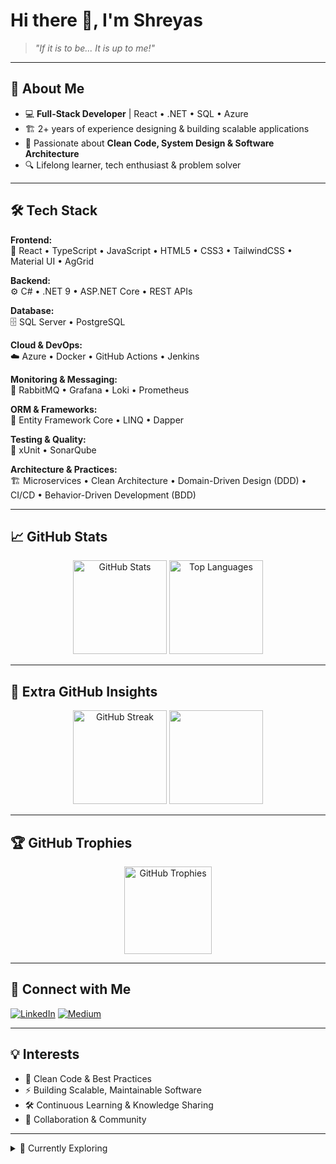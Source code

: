 # Hi there 👋, I'm Shreyas

> _"If it is to be... It is up to me!"_

---

## 🚀 About Me

- 💻 **Full-Stack Developer** | React • .NET • SQL • Azure  
- 🏗️ 2+ years of experience designing & building scalable applications  
- 🎯 Passionate about **Clean Code, System Design & Software Architecture**  
- 🔍 Lifelong learner, tech enthusiast & problem solver  

---

## 🛠️ Tech Stack

**Frontend:**  
🧩 React • TypeScript • JavaScript • HTML5 • CSS3 • TailwindCSS • Material UI • AgGrid

**Backend:**  
⚙️ C# • .NET 9 • ASP.NET Core • REST APIs  

**Database:**  
🗄️ SQL Server • PostgreSQL   

**Cloud & DevOps:**  
☁️ Azure • Docker • GitHub Actions • Jenkins   

**Monitoring & Messaging:**  
📡 RabbitMQ • Grafana • Loki • Prometheus

**ORM & Frameworks:**  
🧠 Entity Framework Core • LINQ • Dapper  

**Testing & Quality:**  
🧪 xUnit • SonarQube  

**Architecture & Practices:**  
🏗️ Microservices • Clean Architecture • Domain-Driven Design (DDD) • CI/CD • Behavior-Driven Development (BDD) 

---

## 📈 GitHub Stats

<p align="center">
  <img src="https://github-readme-stats.vercel.app/api?username=shreyaskhamkar&theme=city_light&hide_border=false&include_all_commits=true&count_private=true" alt="GitHub Stats" height="150" />
  <img src="https://github-readme-stats.vercel.app/api/top-langs/?username=shreyaskhamkar&layout=compact&theme=city_light" alt="Top Languages" height="150" />
</p>

---

## 🌟 Extra GitHub Insights

<p align="center">
  <img src="https://github-readme-streak-stats.herokuapp.com/?user=shreyaskhamkar&theme=city_light" alt="GitHub Streak" height="150"/>
  <img src="https://github-profile-summary-cards.vercel.app/api/cards/profile-details?username=shreyaskhamkar&theme=city_light" height="150"/>
</p>

---

## 🏆 GitHub Trophies

<p align="center">
  <img src="https://github-profile-trophy.vercel.app/?username=shreyaskhamkar&theme=flat&column=7&margin-w=5&no-frame=true" alt="GitHub Trophies" height="140" />
</p>

---

## 🔗 Connect with Me

[![LinkedIn](https://img.shields.io/badge/LinkedIn-%230077B5.svg?logo=linkedin&logoColor=white)](https://www.linkedin.com/in/shreyas-khamkar-0777b720a/)
[![Medium](https://img.shields.io/badge/Medium-12100E?logo=medium&logoColor=white)](https://medium.com/@shreyaskhamkar96)

---

## 💡 Interests

- 🚀 Clean Code & Best Practices  
- ⚡ Building Scalable, Maintainable Software  
- 🛠️ Continuous Learning & Knowledge Sharing  
- 🤝 Collaboration & Community  

---

<details>
<summary>🌱 Currently Exploring</summary>

- Advanced system design patterns  
- Cloud-native architectures  
- Developer productivity & automation  
</details>

